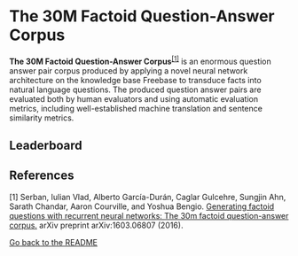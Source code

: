 # The 30M Factoid Question-Answer Corpus 

**The 30M Factoid Question-Answer Corpus**<sup>[[1]](#myfootnote1)</sup> is an enormous question answer pair corpus produced by applying a novel neural network architecture on the knowledge base Freebase 
to transduce facts into natural language questions. The produced question answer pairs are evaluated both by human evaluators and using automatic evaluation metrics, including 
well-established machine translation and sentence similarity metrics. 

## Leaderboard 


## References
<a name="myfootnote1">[1]</a> Serban, Iulian Vlad, Alberto García-Durán, Caglar Gulcehre, Sungjin Ahn, Sarath Chandar, Aaron Courville, and Yoshua Bengio. [Generating factoid questions with recurrent neural networks: The 30m factoid question-answer corpus.](https://arxiv.org/pdf/1603.06807.pdf) arXiv preprint arXiv:1603.06807 (2016).


[Go back to the README](../README.md)